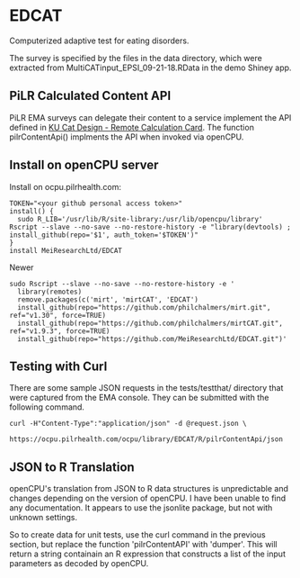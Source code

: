# EDCAT
Computerized adaptive test for eating disorders.

The survey is specified by the files in the data directory, which were extracted from MultiCATinput_EPSI_09-21-18.RData in the demo Shiney app.

## PiLR Calculated Content API
PiLR EMA surveys can delegate their content to a service implement the API defined in
[KU Cat Design - Remote Calculation Card](https://docs.google.com/document/d/1fC8kag54Ttm9Yy0vm3oayHKyk5jLnvHw9e5MOqrkZJo).
The function pilrContentApi() implments the API when invoked via openCPU.

## Install on openCPU server
Install on ocpu.pilrhealth.com:

    TOKEN="<your github personal access token>"
    install() {
      sudo R_LIB='/usr/lib/R/site-library:/usr/lib/opencpu/library' Rscript --slave --no-save --no-restore-history -e "library(devtools) ; install_github(repo='$1', auth_token='$TOKEN')"
    }
    install MeiResearchLtd/EDCAT

Newer

    sudo Rscript --slave --no-save --no-restore-history -e '
      library(remotes)
      remove.packages(c('mirt', 'mirtCAT', 'EDCAT')
      install_github(repo="https://github.com/philchalmers/mirt.git", ref="v1.30", force=TRUE)
      install_github(repo="https://github.com/philchalmers/mirtCAT.git", ref="v1.9.3", force=TRUE)
      install_github(repo="https://github.com/MeiResearchLtd/EDCAT.git")'

## Testing with Curl

There are some sample JSON requests in the tests/testthat/ directory that were captured from the EMA
console. They can be submitted with the following command.

    curl -H"Content-Type":"application/json" -d @request.json \
          https://ocpu.pilrhealth.com/ocpu/library/EDCAT/R/pilrContentApi/json


## JSON to R Translation

openCPU's translation from JSON to R data structures is unpredictable and changes depending on the version of
openCPU. I have been unable to find any documentation.  It appears to use the jsonlite package, but not with
unknown settings.

So to create data for unit tests, use the curl command in the previous section, but replace the function
'pilrContentAPI' with 'dumper'.  This will return a string containain an R expression that constructs a list
of the input parameters as decoded by openCPU.
